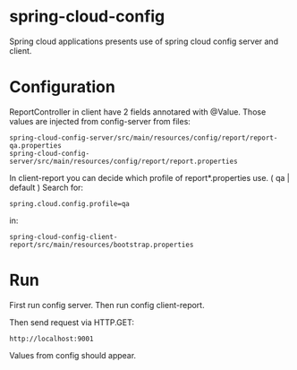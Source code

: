 # spring-cloud-config
Spring cloud applications presents use of spring cloud config server and client.


# Configuration
ReportController in client have 2 fields annotared with @Value. Those values are injected from config-server from files:
```
spring-cloud-config-server/src/main/resources/config/report/report-qa.properties
spring-cloud-config-server/src/main/resources/config/report/report.properties
```

In client-report you can decide which profile of report*.properties use. ( qa | default )
Search for:

```
spring.cloud.config.profile=qa
```
in:
```
spring-cloud-config-client-report/src/main/resources/bootstrap.properties
```

# Run
First run config server.
Then run config client-report.

Then send request via HTTP.GET:
```
http://localhost:9001
```

Values from config should appear.

